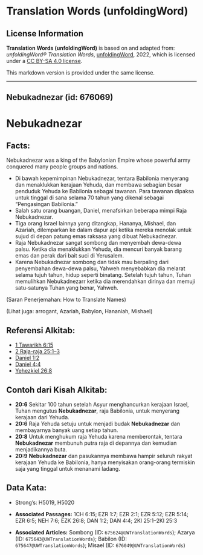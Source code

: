 # Translation Words (unfoldingWord)

## License Information

**Translation Words (unfoldingWord)** is based on and adapted from: _unfoldingWord® Translation Words_, [unfoldingWord](https://unfoldingword.org/utw), 2022, which is licensed under a [CC BY-SA 4.0 license](https://creativecommons.org/licenses/by-sa/4.0/legalcode.en).

This markdown version is provided under the same license.



--------------------------------

## Nebukadnezar (id: 676069)

Nebukadnezar
============

Facts:
------

Nebukadnezar was a king of the Babylonian Empire whose powerful army conquered many people groups and nations.

* Di bawah kepemimpinan Nebukadnezar, tentara Babilonia menyerang dan menaklukkan kerajaan Yehuda, dan membawa sebagian besar penduduk Yehuda ke Babilonia sebagai tawanan. Para tawanan dipaksa untuk tinggal di sana selama 70 tahun yang dikenal sebagai “Pengasingan Babilonia.”
* Salah satu orang buangan, Daniel, menafsirkan beberapa mimpi Raja Nebukadnezar.
* Tiga orang Israel lainnya yang ditangkap, Hananya, Mishael, dan Azariah, dilemparkan ke dalam dapur api ketika mereka menolak untuk sujud di depan patung emas raksasa yang dibuat Nebukadnezar.
* Raja Nebukadnezar sangat sombong dan menyembah dewa\-dewa palsu. Ketika dia menaklukkan Yehuda, dia mencuri banyak barang emas dan perak dari bait suci di Yerusalem.
* Karena Nebukadnezar sombong dan tidak mau berpaling dari penyembahan dewa\-dewa palsu, Yahweh menyebabkan dia melarat selama tujuh tahun, hidup seperti binatang. Setelah tujuh tahun, Tuhan memulihkan Nebukadnezarr ketika dia merendahkan dirinya dan memuji satu\-satunya Tuhan yang benar, Yahweh.

(Saran Penerjemahan: How to Translate Names)

(Lihat juga: arrogant, Azariah, Babylon, Hananiah, Mishael)

Referensi Alkitab:
------------------

* [1 Tawarikh 6:15](https://ref.ly/1Chr0:0)
* [2 Raja\-raja 25:1–3](https://ref.ly/2Kgs0:0)
* [Daniel 1:2](https://ref.ly/Dan1:2)
* [Daniel 4:4](https://ref.ly/Dan4:4)
* [Yehezkiel 26:8](https://ref.ly/Ezek26:8)

Contoh dari Kisah Alkitab:
--------------------------

* **20:6** Sekitar 100 tahun setelah Asyur menghancurkan kerajaan Israel, Tuhan mengutus **Nebukadnezar**, raja Babilonia, untuk menyerang kerajaan dari Yehuda.
* **20:6** Raja Yehuda setuju untuk menjadi budak **Nebukadnezar** dan membayarnya banyak uang setiap tahun.
* **20:8** Untuk menghukum raja Yehuda karena memberontak, tentara **Nebukadnezar** membunuh putra raja di depannya dan kemudian menjadikannya buta.
* **20:9** **Nebukadnezar** dan pasukannya membawa hampir seluruh rakyat kerajaan Yehuda ke Babilonia, hanya menyisakan orang\-orang termiskin saja yang tinggal untuk menanami ladang.

Data Kata:
----------

* Strong’s: H5019, H5020

* **Associated Passages:** 1CH 6:15; EZR 1:7; EZR 2:1; EZR 5:12; EZR 5:14; EZR 6:5; NEH 7:6; EZK 26:8; DAN 1:2; DAN 4:4; 2KI 25:1–2KI 25:3
* **Associated Articles:** Sombong (ID: `675624@UWTranslationWords`); Azarya (ID: `675643@UWTranslationWords`); Babilon (ID: `675647@UWTranslationWords`); Misael (ID: `676049@UWTranslationWords`)

